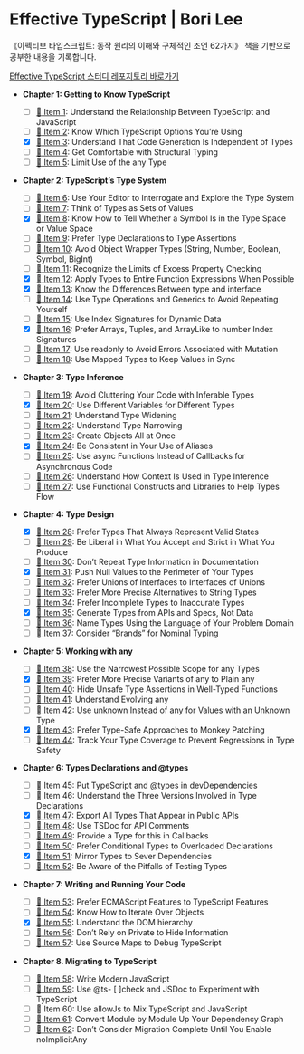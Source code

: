 # Effective TypeScript | Bori Lee

《이펙티브 타입스크립트: 동작 원리의 이해와 구체적인 조언 62가지》 책을 기반으로 공부한 내용을 기록합니다.

[Effective TypeScript 스터디 레포지토리 바로가기](https://github.com/Gamangjum-lihou/effective-typescript-study)

- **Chapter 1: Getting to Know TypeScript**

  - [ ] [:memo: Item 1][Item 1]: Understand the Relationship Between TypeScript and JavaScript
  - [ ] [:memo: Item 2][Item 2]: Know Which TypeScript Options You’re Using
  - [x] [:memo: Item 3][Item 3]: Understand That Code Generation Is Independent of Types
  - [ ] [:memo: Item 4][Item 4]: Get Comfortable with Structural Typing
  - [ ] [:memo: Item 5][Item 5]: Limit Use of the any Type

- **Chapter 2: TypeScript’s Type System**

  - [ ] [:memo: Item 6][Item 6]: Use Your Editor to Interrogate and Explore the Type System
  - [ ] [:memo: Item 7][Item 7]: Think of Types as Sets of Values
  - [x] [:memo: Item 8][Item 8]: Know How to Tell Whether a Symbol Is in the Type Space or Value Space
  - [ ] [:memo: Item 9][Item 9]: Prefer Type Declarations to Type Assertions
  - [ ] [:memo: Item 10][Item 10]: Avoid Object Wrapper Types (String, Number, Boolean, Symbol, BigInt)
  - [ ] [:memo: Item 11][Item 11]: Recognize the Limits of Excess Property Checking
  - [x] [:memo: Item 12][Item 12]: Apply Types to Entire Function Expressions When Possible
  - [x] [:memo: Item 13][Item 13]: Know the Differences Between type and interface
  - [ ] [:memo: Item 14][Item 14]: Use Type Operations and Generics to Avoid Repeating Yourself
  - [ ] [:memo: Item 15][Item 15]: Use Index Signatures for Dynamic Data
  - [x] [:memo: Item 16][Item 16]: Prefer Arrays, Tuples, and ArrayLike to number Index Signatures
  - [ ] [:memo: Item 17][Item 17]: Use readonly to Avoid Errors Associated with Mutation
  - [ ] [:memo: Item 18][Item 18]: Use Mapped Types to Keep Values in Sync

- **Chapter 3: Type Inference**

  - [ ] [:memo: Item 19][Item 19]: Avoid Cluttering Your Code with Inferable Types
  - [x] [:memo: Item 20][Item 20]: Use Different Variables for Different Types
  - [ ] [:memo: Item 21][Item 21]: Understand Type Widening
  - [ ] [:memo: Item 22][Item 22]: Understand Type Narrowing
  - [ ] [:memo: Item 23][Item 23]: Create Objects All at Once
  - [x] [:memo: Item 24][Item 24]: Be Consistent in Your Use of Aliases
  - [ ] [:memo: Item 25][Item 25]: Use async Functions Instead of Callbacks for Asynchronous Code
  - [ ] [:memo: Item 26][Item 26]: Understand How Context Is Used in Type Inference
  - [ ] [:memo: Item 27][Item 27]: Use Functional Constructs and Libraries to Help Types Flow

- **Chapter 4: Type Design**

  - [x] [:memo: Item 28][Item 28]: Prefer Types That Always Represent Valid States
  - [ ] [:memo: Item 29][Item 29]: Be Liberal in What You Accept and Strict in What You Produce
  - [ ] [:memo: Item 30][Item 30]: Don’t Repeat Type Information in Documentation
  - [x] [:memo: Item 31][Item 31]: Push Null Values to the Perimeter of Your Types
  - [ ] [:memo: Item 32][Item 32]: Prefer Unions of Interfaces to Interfaces of Unions
  - [ ] [:memo: Item 33][Item 33]: Prefer More Precise Alternatives to String Types
  - [ ] [:memo: Item 34][Item 34]: Prefer Incomplete Types to Inaccurate Types
  - [x] [:memo: Item 35][Item 35]: Generate Types from APIs and Specs, Not Data
  - [ ] [:memo: Item 36][Item 36]: Name Types Using the Language of Your Problem Domain
  - [ ] [:memo: Item 37][Item 37]: Consider “Brands” for Nominal Typing

- **Chapter 5: Working with any**

  - [ ] [:memo: Item 38][Item 38]: Use the Narrowest Possible Scope for any Types
  - [x] [:memo: Item 39][Item 39]: Prefer More Precise Variants of any to Plain any
  - [ ] [:memo: Item 40][Item 40]: Hide Unsafe Type Assertions in Well-Typed Functions
  - [ ] [:memo: Item 41][Item 41]: Understand Evolving any
  - [ ] [:memo: Item 42][Item 42]: Use unknown Instead of any for Values with an Unknown Type
  - [x] [:memo: Item 43][Item 43]: Prefer Type-Safe Approaches to Monkey Patching
  - [ ] [:memo: Item 44][Item 44]: Track Your Type Coverage to Prevent Regressions in Type Safety

- **Chapter 6: Types Declarations and @types**

  - [ ] :memo: Item 45: Put TypeScript and @types in devDependencies
  - [ ] :memo: Item 46: Understand the Three Versions Involved in Type Declarations
  - [x] [:memo: Item 47][Item 47]: Export All Types That Appear in Public APIs
  - [ ] [:memo: Item 48][Item 48]: Use TSDoc for API Comments
  - [ ] [:memo: Item 49][Item 49]: Provide a Type for this in Callbacks
  - [ ] [:memo: Item 50][Item 50]: Prefer Conditional Types to Overloaded Declarations
  - [x] [:memo: Item 51][Item 51]: Mirror Types to Sever Dependencies
  - [ ] [:memo: Item 52][Item 52]: Be Aware of the Pitfalls of Testing Types

- **Chapter 7: Writing and Running Your Code**

  - [ ] [:memo: Item 53][Item 53]: Prefer ECMAScript Features to TypeScript Features
  - [ ] [:memo: Item 54][Item 54]: Know How to Iterate Over Objects
  - [x] [:memo: Item 55][Item 55]: Understand the DOM hierarchy
  - [ ] [:memo: Item 56][Item 56]: Don’t Rely on Private to Hide Information
  - [ ] [:memo: Item 57][Item 57]: Use Source Maps to Debug TypeScript

- **Chapter 8. Migrating to TypeScript**
  - [ ] [:memo: Item 58][Item 58]: Write Modern JavaScript
  - [ ] [:memo: Item 59][Item 59]: Use @ts- [ ]check and JSDoc to Experiment with TypeScript
  - [ ] :memo: Item 60: Use allowJs to Mix TypeScript and JavaScript
  - [ ] [:memo: Item 61][Item 61]: Convert Module by Module Up Your Dependency Graph
  - [ ] [:memo: Item 62][Item 62]: Don’t Consider Migration Complete Until You Enable noImplicitAny

[Item 1]: /ch01-intro/item-01-ts-vs-js
[Item 2]: /ch01-intro/item-02-which-ts
[Item 3]: /ch01-intro/item-03-independent
[Item 4]: /ch01-intro/item-04-structural
[Item 5]: /ch01-intro/item-05-any
[Item 6]: /ch02-types/item-06-editor
[Item 7]: /ch02-types/item-07-types-as-sets
[Item 8]: /ch02-types/item-08-type-value-space
[Item 9]: /ch02-types/item-09-prefer-declarations-to-assertions
[Item 10]: /ch02-types/item-10-avoid-object-wrapper-types
[Item 11]: /ch02-types/item-11-excess-property-checking
[Item 12]: /ch02-types/item-12-type-entire-functions
[Item 13]: /ch02-types/item-13-type-vs-interface
[Item 14]: /ch02-types/item-14-map-between-types
[Item 15]: /ch02-types/item-15-index-for-dynamic
[Item 16]: /ch02-types/item-16-number-index
[Item 17]: /ch02-types/item-17-readonly
[Item 18]: /ch02-types/item-18-values-in-sync
[Item 19]: /ch03-inference/item-19-avoid-inferable
[Item 20]: /ch03-inference/item-20-one-var-one-type
[Item 21]: /ch03-inference/item-21-widening
[Item 22]: /ch03-inference/item-22-narrowing
[Item 23]: /ch03-inference/item-23-all-at-once
[Item 24]: /ch03-inference/item-24-avoid-aliasing
[Item 25]: /ch03-inference/item-25-use-async-await
[Item 26]: /ch03-inference/item-26-context-inference
[Item 27]: /ch03-inference/item-27-well-typed-libs
[Item 28]: /ch04-design/item-28-valid-states
[Item 29]: /ch04-design/item-29-loose-accept-strict-produce
[Item 30]: /ch04-design/item-30-jsdoc-repeat
[Item 31]: /ch04-design/item-31-null-values-to-perimeter
[Item 32]: /ch04-design/item-32-union-of-interfaces
[Item 33]: /ch04-design/item-33-avoid-strings
[Item 34]: /ch04-design/item-34-incomplete-over-innacurate
[Item 35]: /ch04-design/item-35-consider-codegen
[Item 36]: /ch04-design/item-36-language-of-domain
[Item 37]: /ch04-design/item-37-brands
[Item 38]: /ch05-any/item-38-narrowest-any
[Item 39]: /ch05-any/item-39-specific-any
[Item 40]: /ch05-any/item-40-hide-unsafe-casts
[Item 41]: /ch05-any/item-41-evolving-any
[Item 42]: /ch05-any/item-42-never-unknown
[Item 43]: /ch05-any/item-43-type-safe-monkey
[Item 44]: /ch05-any/item-44-type-percentage
[Item 47]: /ch06-declarations/item-47-export-your-types
[Item 48]: /ch06-declarations/item-48-use-tsdoc
[Item 49]: /ch06-declarations/item-49-this-in-callbacks
[Item 50]: /ch06-declarations/item-50-conditional-overload
[Item 51]: /ch06-declarations/item-51-mirror-types-for-deps
[Item 52]: /ch06-declarations/item-52-test-your-types
[Item 53]: /ch07-write-run/item-53-avoid-non-ecma
[Item 54]: /ch07-write-run/item-54-iterate-objects
[Item 55]: /ch07-write-run/item-55-understand-the-dom
[Item 56]: /ch07-write-run/item-56-private-rely
[Item 57]: /ch07-write-run/item-57-source-maps-debug
[Item 58]: /ch08-migrate/item-58-write-modern-js
[Item 59]: /ch08-migrate/item-59-jsdoc-tscheck
[Item 61]: /ch08-migrate/item-61-convert-up-the-graph
[Item 62]: /ch08-migrate/item-62-start-loose
